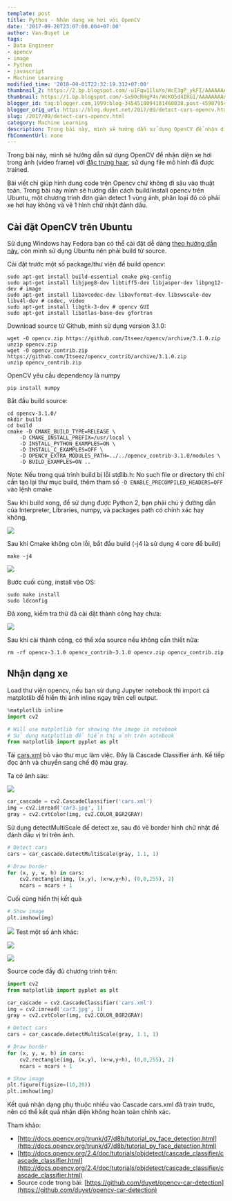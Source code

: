 ```yaml
---
template: post
title: Python - Nhận dạng xe hơi với OpenCV
date: '2017-09-20T23:07:00.004+07:00'
author: Van-Duyet Le
tags:
- Data Engineer
- opencv
- image
- Python
- javascript
- Machine Learning
modified_time: '2018-09-01T22:32:19.312+07:00'
thumbnail_2: https://2.bp.blogspot.com/-u1Fqw11luYo/WcE3gP_ykFI/AAAAAAAAngY/iPfg5bwKCcIVn5XTgM3SnVjKzf0QRBBegCLcBGAs/s1600/Screenshot%2Bfrom%2B2017-09-19%2B22-27-44.png
thumbnail: https://1.bp.blogspot.com/-Sx90cRHgP4s/WcKO5d4IRGI/AAAAAAAAnjM/gp0RZ17opasM_xxlTQGid7cX-WqC9BRRwCLcBGAs/s1600/result_car2.png
blogger_id: tag:blogger.com,1999:blog-3454518094181460838.post-4598795408481099766
blogger_orig_url: https://blog.duyet.net/2017/09/detect-cars-opencv.html
slug: /2017/09/detect-cars-opencv.html
category: Machine Learning
description: Trong bài này, mình sẽ hướng dẫn sử dụng OpenCV để nhận diện xe hơi trong ảnh (video frame) với đặc trưng HAAR, sử dụng file mô hình đã được trained.
fbCommentUrl: none
---
```


Trong bài này, mình sẽ hướng dẫn sử dụng OpenCV để nhận diện xe hơi trong ảnh (video frame) với [đặc trưng haar](https://en.wikipedia.org/wiki/Haar-like_features), sử dụng file mô hình đã được trained.

Bài viết chỉ giúp hình dung code trên Opencv chứ không đi sâu vào thuật toán. Trong bài này mình sẽ hướng dẫn cách build/install opencv trên Ubuntu, một chương trình đơn giản detect 1 vùng ảnh, phân loại đó có phải xe hơi hay không và vẽ 1 hình chữ nhật đánh dấu.

## Cài đặt OpenCV trên Ubuntu ##
Sử dụng Windows hay Fedora bạn có thể cài đặt dễ dàng [theo hướng dẫn này](http://docs.opencv.org/3.0-beta/doc/py_tutorials/py_setup/py_table_of_contents_setup/py_table_of_contents_setup.html#py-table-of-content-setup), còn mình sử dụng Ubuntu nên phải build từ source.

Cài đặt trước một số package/thư viện để build opencv:

```
sudo apt-get install build-essential cmake pkg-config
sudo apt-get install libjpeg8-dev libtiff5-dev libjasper-dev libpng12-dev # image 
sudo apt-get install libavcodec-dev libavformat-dev libswscale-dev libv4l-dev # codec, video
sudo apt-get install libgtk-3-dev # opencv GUI
sudo apt-get install libatlas-base-dev gfortran
```

Download source từ Github, mình sử dụng version 3.1.0:

```
wget -O opencv.zip https://github.com/Itseez/opencv/archive/3.1.0.zip
unzip opencv.zip
wget -O opencv_contrib.zip https://github.com/Itseez/opencv_contrib/archive/3.1.0.zip
unzip opencv_contrib.zip
```

OpenCV yêu cầu dependency là numpy

```
pip install numpy
```

Bắt đầu build source:

```shell
cd opencv-3.1.0/
mkdir build
cd build
cmake -D CMAKE_BUILD_TYPE=RELEASE \
    -D CMAKE_INSTALL_PREFIX=/usr/local \
    -D INSTALL_PYTHON_EXAMPLES=ON \
    -D INSTALL_C_EXAMPLES=OFF \
    -D OPENCV_EXTRA_MODULES_PATH=../../opencv_contrib-3.1.0/modules \
    -D BUILD_EXAMPLES=ON .. 
```

Note: Nếu trong quá trình build bị lỗi stdlib.h: No such file or directory thì chỉ cần tạo lại thư mục build, thêm tham số `-D ENABLE_PRECOMPILED_HEADERS=OFF` vào lệnh cmake

Sau khi build xong, để sử dụng được Python 2, bạn phải chú ý đường dẫn của Interpreter, Libraries, numpy, và packages path có chính xác hay không.

[![](https://2.bp.blogspot.com/-u1Fqw11luYo/WcE3gP_ykFI/AAAAAAAAngY/iPfg5bwKCcIVn5XTgM3SnVjKzf0QRBBegCLcBGAs/s1600/Screenshot%2Bfrom%2B2017-09-19%2B22-27-44.png)](https://2.bp.blogspot.com/-u1Fqw11luYo/WcE3gP_ykFI/AAAAAAAAngY/iPfg5bwKCcIVn5XTgM3SnVjKzf0QRBBegCLcBGAs/s1600/Screenshot%2Bfrom%2B2017-09-19%2B22-27-44.png)

Sau khi Cmake không còn lỗi, bắt đầu build (-j4 là sử dụng 4 core để build)

```
make -j4
```

[![](https://4.bp.blogspot.com/-0SnmDeM2B0M/WcE4AXJN6JI/AAAAAAAAngg/KQt_S4_zH3Q8se_FZHqIhB-KcElleplMwCLcBGAs/s1600/Screenshot%2Bfrom%2B2017-09-19%2B22-29-22.png)](https://4.bp.blogspot.com/-0SnmDeM2B0M/WcE4AXJN6JI/AAAAAAAAngg/KQt_S4_zH3Q8se_FZHqIhB-KcElleplMwCLcBGAs/s1600/Screenshot%2Bfrom%2B2017-09-19%2B22-29-22.png)

Bước cuối cùng, install vào OS:

```
sudo make install
sudo ldconfig
```

Đã xong, kiểm tra thử đã cài đặt thành công hay chưa:

[![](https://3.bp.blogspot.com/-ADZP1py__HQ/WcFHipA-fGI/AAAAAAAAngw/KqEojie1Hb4Bhr3CSXLZpfGpqkq7zXZhgCLcBGAs/s1600/Screenshot%2Bfrom%2B2017-09-19%2B23-35-52.png)](https://3.bp.blogspot.com/-ADZP1py__HQ/WcFHipA-fGI/AAAAAAAAngw/KqEojie1Hb4Bhr3CSXLZpfGpqkq7zXZhgCLcBGAs/s1600/Screenshot%2Bfrom%2B2017-09-19%2B23-35-52.png)

Sau khi cài thành công, có thể xóa source nếu không cần thiết nữa:

```
rm -rf opencv-3.1.0 opencv_contrib-3.1.0 opencv.zip opencv_contrib.zip
```

## Nhận dạng xe ##
Load thư viện opencv, nếu bạn sử dụng Jupyter notebook thì import cả matplotlib để hiển thị ảnh inline ngay trên cell output.

```python
%matplotlib inline
import cv2

# Will use matplotlib for showing the image in notebook
# Sử dụng matplotlib để hiển thị ảnh trên notebook
from matplotlib import pyplot as plt
```

Tải [cars.xml](https://github.com/duyet/opencv-car-detection/blob/master/cars.xml) bỏ vào thư mục làm việc. Đây là Cascade Classifier ảnh. Kế tiếp đọc ảnh và chuyển sang chế độ màu gray.

Ta có ảnh sau:

[![](https://3.bp.blogspot.com/-Y8l5HW2tOko/WcKOUHuXN2I/AAAAAAAAni0/ImCsNb-J7WU9VSwmo4VJjlnKBrMuSO34wCLcBGAs/s1600/car3.jpg)](https://3.bp.blogspot.com/-Y8l5HW2tOko/WcKOUHuXN2I/AAAAAAAAni0/ImCsNb-J7WU9VSwmo4VJjlnKBrMuSO34wCLcBGAs/s1600/car3.jpg)

```python
car_cascade = cv2.CascadeClassifier('cars.xml')
img = cv2.imread('car3.jpg', 1)
gray = cv2.cvtColor(img, cv2.COLOR_BGR2GRAY)
```

Sử dụng detectMultiScale để detect xe, sau đó vẽ border hình chữ nhật để đánh dấu vị trí trên ảnh.

```python
# Detect cars
cars = car_cascade.detectMultiScale(gray, 1.1, 1)

# Draw border
for (x, y, w, h) in cars:
    cv2.rectangle(img, (x,y), (x+w,y+h), (0,0,255), 2)
    ncars = ncars + 1
```

Cuối cùng hiển thị kết quả

```python
# Show image
plt.imshow(img)
```

[![](https://4.bp.blogspot.com/-Q7hQ2nkdYOs/WcKOoh1NVhI/AAAAAAAAnjE/nuDEVWj14-stCPHc4aWj1UFc7GyGTudNwCK4BGAYYCw/s1600/result_car1.png)](https://4.bp.blogspot.com/-Q7hQ2nkdYOs/WcKOoh1NVhI/AAAAAAAAnjE/nuDEVWj14-stCPHc4aWj1UFc7GyGTudNwCK4BGAYYCw/s1600/result_car1.png)
Test một số ảnh khác:

[![](https://4.bp.blogspot.com/-CS1Ort8e2S8/WcKO5VqKyUI/AAAAAAAAnjI/H5ViCGDoxGcdtoE8qgaKdjoSuRsrKCM4gCLcBGAs/s800/car2.jpg)](https://4.bp.blogspot.com/-CS1Ort8e2S8/WcKO5VqKyUI/AAAAAAAAnjI/H5ViCGDoxGcdtoE8qgaKdjoSuRsrKCM4gCLcBGAs/s1600/car2.jpg)

[![](https://1.bp.blogspot.com/-Sx90cRHgP4s/WcKO5d4IRGI/AAAAAAAAnjM/gp0RZ17opasM_xxlTQGid7cX-WqC9BRRwCLcBGAs/s800/result_car2.png)](https://1.bp.blogspot.com/-Sx90cRHgP4s/WcKO5d4IRGI/AAAAAAAAnjM/gp0RZ17opasM_xxlTQGid7cX-WqC9BRRwCLcBGAs/s1600/result_car2.png)

Source code đầy đủ chương trình trên:

```python
import cv2
from matplotlib import pyplot as plt

car_cascade = cv2.CascadeClassifier('cars.xml')
img = cv2.imread('car3.jpg', 1)
gray = cv2.cvtColor(img, cv2.COLOR_BGR2GRAY)

# Detect cars
cars = car_cascade.detectMultiScale(gray, 1.1, 1)

# Draw border
for (x, y, w, h) in cars:
    cv2.rectangle(img, (x,y), (x+w,y+h), (0,0,255), 2)
    ncars = ncars + 1

# Show image
plt.figure(figsize=(10,20))
plt.imshow(img)
```

Kết quả nhận dạng phụ thuộc nhiều vào Cascade cars.xml đã train trước, nên có thể kết quả nhận diện không hoàn toàn chính xác.

Tham khảo:

- [http://docs.opencv.org/trunk/d7/d8b/tutorial_py_face_detection.html](http://docs.opencv.org/trunk/d7/d8b/tutorial_py_face_detection.html)
- [http://docs.opencv.org/2.4/doc/tutorials/objdetect/cascade_classifier/cascade_classifier.html](http://docs.opencv.org/2.4/doc/tutorials/objdetect/cascade_classifier/cascade_classifier.html)
- Source code trong bài: [https://github.com/duyet/opencv-car-detection](https://github.com/duyet/opencv-car-detection)
